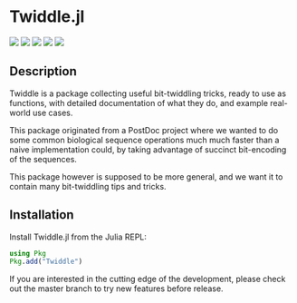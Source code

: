 # Twiddle.jl

[![](https://img.shields.io/github/release/BenJWard/Twiddle.jl.svg)](https://github.com/BenJWard/Twiddle.jl/releases/latest)
[![](https://img.shields.io/badge/license-MIT-green.svg)](https://github.com/BenJWard/Twiddle.jl/blob/master/LICENSE)
[![](https://img.shields.io/badge/docs-stable-blue.svg)](https://ben-ward.science/Twiddle.jl/stable)
[![](https://travis-ci.org/BenJWard/Twiddle.jl.svg?branch=master)](https://travis-ci.org/BenJWard/Twiddle.jl)
[![](https://ci.appveyor.com/api/projects/status/cxxjc32mrjl3re12/branch/master?svg=true)](https://ci.appveyor.com/project/BenJWard/twiddle-jl/branch/master)

## Description

Twiddle is a package collecting useful bit-twiddling tricks, ready to use as
functions, with detailed documentation of what they do, and example real-world
use cases.

This package originated from a PostDoc project where we wanted to do some common
biological sequence operations much much faster than a naive implementation
could, by taking advantage of succinct bit-encoding of the sequences.

This package however is supposed to be more general, and we want it to contain
many bit-twiddling tips and tricks.


## Installation

Install Twiddle.jl from the Julia REPL:

```julia
using Pkg
Pkg.add("Twiddle")
```

If you are interested in the cutting edge of the development, please check out
the master branch to try new features before release.

